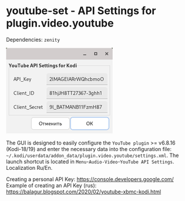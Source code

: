 # youtube-set - API Settings for plugin.video.youtube

Dependencies: `zenity`

![](https://github.com/AKotov-dev/youtube-set/blob/main/ScreenShot2.png)

The GUI is designed to easily configure the `YouTube plugin` >= v6.8.16 (Kodi-18/19) and enter the necessary data into the configuration file: `~/.kodi/userdata/addon_data/plugin.video.youtube/settings.xml`. The launch shortcut is located in `Menu`-`Audio-Video`-`YouTube API Settings`. Localization Ru/En.

Creating a personal API Key: https://console.developers.google.com/
Example of creating an API Key (rus): https://balagur.blogspot.com/2020/02/youtube-xbmc-kodi.html

